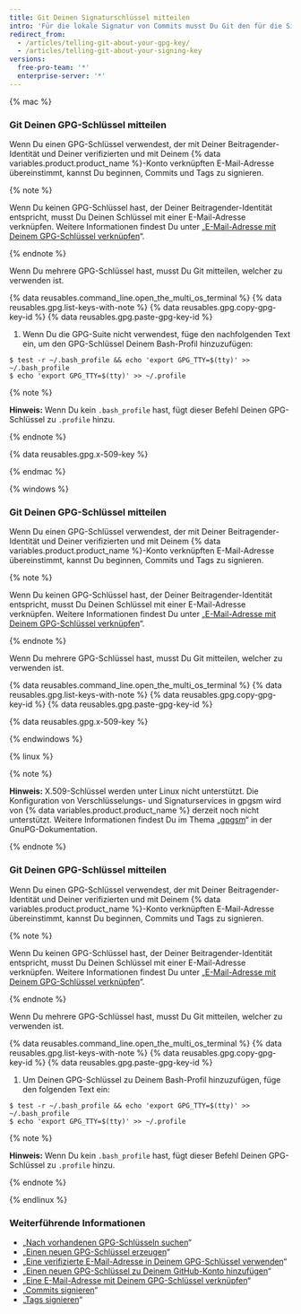 ```yaml
---
title: Git Deinen Signaturschlüssel mitteilen
intro: 'Für die lokale Signatur von Commits musst Du Git den für die Signatur verwendeten GPG-{% if currentVersion == "free-pro-team@latest" or currentVersion ver_gt "enterprise-server@2.14" %} oder X.509-{% endif %}Schlüssel mitteilen.'
redirect_from:
  - /articles/telling-git-about-your-gpg-key/
  - /articles/telling-git-about-your-signing-key
versions:
  free-pro-team: '*'
  enterprise-server: '*'
---
```


{% mac %}

### Git Deinen GPG-Schlüssel mitteilen

Wenn Du einen GPG-Schlüssel verwendest, der mit Deiner Beitragender-Identität und Deiner verifizierten und mit Deinem {% data variables.product.product_name %}-Konto verknüpften E-Mail-Adresse übereinstimmt, kannst Du beginnen, Commits und Tags zu signieren.

{% note %}

Wenn Du keinen GPG-Schlüssel hast, der Deiner Beitragender-Identität entspricht, musst Du Deinen Schlüssel mit einer E-Mail-Adresse verknüpfen. Weitere Informationen findest Du unter „[E-Mail-Adresse mit Deinem GPG-Schlüssel verknüpfen](/articles/associating-an-email-with-your-gpg-key)“.

{% endnote %}

Wenn Du mehrere GPG-Schlüssel hast, musst Du Git mitteilen, welcher zu verwenden ist.

{% data reusables.command_line.open_the_multi_os_terminal %}
{% data reusables.gpg.list-keys-with-note %}
{% data reusables.gpg.copy-gpg-key-id %}
{% data reusables.gpg.paste-gpg-key-id %}
1. Wenn Du die GPG-Suite nicht verwendest, füge den nachfolgenden Text ein, um den GPG-Schlüssel Deinem Bash-Profil hinzuzufügen:
  ```shell
  $ test -r ~/.bash_profile && echo 'export GPG_TTY=$(tty)' >> ~/.bash_profile
  $ echo 'export GPG_TTY=$(tty)' >> ~/.profile
  ```
  {% note %}

  **Hinweis:** Wenn Du kein `.bash_profile` hast, fügt dieser Befehl Deinen GPG-Schlüssel zu `.profile` hinzu.

  {% endnote %}

{% data reusables.gpg.x-509-key %}

{% endmac %}

{% windows %}

### Git Deinen GPG-Schlüssel mitteilen

Wenn Du einen GPG-Schlüssel verwendest, der mit Deiner Beitragender-Identität und Deiner verifizierten und mit Deinem {% data variables.product.product_name %}-Konto verknüpften E-Mail-Adresse übereinstimmt, kannst Du beginnen, Commits und Tags zu signieren.

{% note %}

Wenn Du keinen GPG-Schlüssel hast, der Deiner Beitragender-Identität entspricht, musst Du Deinen Schlüssel mit einer E-Mail-Adresse verknüpfen. Weitere Informationen findest Du unter „[E-Mail-Adresse mit Deinem GPG-Schlüssel verknüpfen](/articles/associating-an-email-with-your-gpg-key)“.

{% endnote %}

Wenn Du mehrere GPG-Schlüssel hast, musst Du Git mitteilen, welcher zu verwenden ist.

{% data reusables.command_line.open_the_multi_os_terminal %}
{% data reusables.gpg.list-keys-with-note %}
{% data reusables.gpg.copy-gpg-key-id %}
{% data reusables.gpg.paste-gpg-key-id %}

{% data reusables.gpg.x-509-key %}

{% endwindows %}

{% linux %}

{% note %}

**Hinweis:** X.509-Schlüssel werden unter Linux nicht unterstützt. Die Konfiguration von Verschlüsselungs- und Signaturservices in gpgsm wird von {% data variables.product.product_name %} derzeit noch nicht unterstützt. Weitere Informationen findest Du im Thema „[gpgsm](https://www.gnupg.org/documentation/manuals/gnupg/Invoking-GPGSM.html)“ in der GnuPG-Dokumentation.

{% endnote %}

### Git Deinen GPG-Schlüssel mitteilen

Wenn Du einen GPG-Schlüssel verwendest, der mit Deiner Beitragender-Identität und Deiner verifizierten und mit Deinem {% data variables.product.product_name %}-Konto verknüpften E-Mail-Adresse übereinstimmt, kannst Du beginnen, Commits und Tags zu signieren.

{% note %}

Wenn Du keinen GPG-Schlüssel hast, der Deiner Beitragender-Identität entspricht, musst Du Deinen Schlüssel mit einer E-Mail-Adresse verknüpfen. Weitere Informationen findest Du unter „[E-Mail-Adresse mit Deinem GPG-Schlüssel verknüpfen](/articles/associating-an-email-with-your-gpg-key)“.

{% endnote %}

Wenn Du mehrere GPG-Schlüssel hast, musst Du Git mitteilen, welcher zu verwenden ist.

{% data reusables.command_line.open_the_multi_os_terminal %}
{% data reusables.gpg.list-keys-with-note %}
{% data reusables.gpg.copy-gpg-key-id %}
{% data reusables.gpg.paste-gpg-key-id %}
1. Um Deinen GPG-Schlüssel zu Deinem Bash-Profil hinzuzufügen, füge den folgenden Text ein:
  ```shell
  $ test -r ~/.bash_profile && echo 'export GPG_TTY=$(tty)' >> ~/.bash_profile
  $ echo 'export GPG_TTY=$(tty)' >> ~/.profile
  ```
  {% note %}

  **Hinweis:** Wenn Du kein `.bash_profile` hast, fügt dieser Befehl Deinen GPG-Schlüssel zu `.profile` hinzu.

  {% endnote %}

{% endlinux %}

### Weiterführende Informationen

- „[Nach vorhandenen GPG-Schlüsseln suchen](/articles/checking-for-existing-gpg-keys)“
- „[Einen neuen GPG-Schlüssel erzeugen](/articles/generating-a-new-gpg-key)“
- „[Eine verifizierte E-Mail-Adresse in Deinem GPG-Schlüssel verwenden](/articles/using-a-verified-email-address-in-your-gpg-key)“
- „[Einen neuen GPG-Schlüssel zu Deinem GitHub-Konto hinzufügen](/articles/adding-a-new-gpg-key-to-your-github-account)“
- „[Eine E-Mail-Adresse mit Deinem GPG-Schlüssel verknüpfen](/articles/associating-an-email-with-your-gpg-key)“
- „[Commits signieren](/articles/signing-commits)“
- „[Tags signieren](/articles/signing-tags)“
